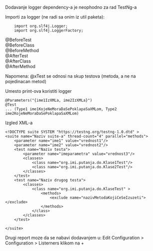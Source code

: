 
Dodavanje logger dependency-a je neophodno za rad TestNg-a

Importi za logger (ne radi sa onim iz util paketa):
```
    import org.slf4j.Logger;
    import org.slf4j.LoggerFactory;
```

@BeforeTest  
@BeforeClass  
@BeforeMethod  
@AfterTest  
@AfterClass  
@AfterMethod  

Napomena: @xTest se odnosi na skup testova (metoda, a ne na pojedinacan metod)
    
Umesto print-ova koristiti logger    

```
@Parameters("{ime1IzXMLa, ime2IzXMLa}")  
@Test  
... (Type1 ime1KojeNeMoraDaSePoklapaSaXMLom, Type2 ime2KojeNeMoraDaSePoklapaSaXMLom)
```

Izgled XML-a
```
<!DOCTYPE suite SYSTEM "https://testng.org/testng-1.0.dtd" >
<suite name="Naziv suite-a" thread-count="4" parallel="methods">
    <parameter name="ime1" value="vrednost1"/>
    <parameter name="ime2" value="vrednost2"/>
    <test name="Naziv testa">
        <parameter name="imeparametra" value="vrednost3"/>
        <classes>
            <class name="org.imi.putanja.do.Klase1Test"/>
            <class name="org.imi.putanja.do.Klase2Test"/>
        </classes>
    </test>
    <test name="Naziv drugog testa">
        <classes>
            <class name="org.imi.putanja.do.KlaseTest" >
                <methods>
                    <exclude name="nazivMetodaKojiCeSeIzuzeti"></exclude>
                </methods>
            </class>
        </classes>
    </test>

</suite>
```


Drugi report moze da se nabavi dodavanjem u: Edit Configuration > Configuration > Listerners
klikom na +
